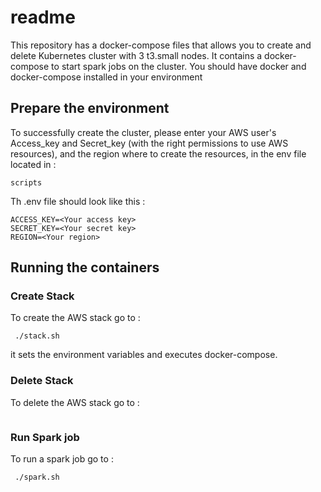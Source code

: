 # readme

This repository has a docker-compose files that allows you to create and delete Kubernetes cluster with 3 t3.small nodes. It contains a docker-compose to start spark jobs on the cluster.
You should have docker and docker-compose installed in your environment


## Prepare the environment

To successfully create the cluster, please enter your AWS user's Access_key and Secret_key (with the right permissions to use AWS resources), and the region where to create the resources, in the env file located in :
```
scripts
```
Th .env file should look like this :
```
ACCESS_KEY=<Your access key>
SECRET_KEY=<Your secret key>
REGION=<Your region>
```
## Running the containers

### Create Stack

To create the AWS stack go to :
```
 ./stack.sh
```
it sets the environment variables and executes docker-compose.
### Delete Stack

To delete the AWS stack go to :
```./delete.sh
```

### Run Spark job

To run a spark job go to :
```
 ./spark.sh
```

